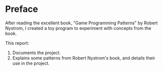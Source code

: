 # Preface

After reading the excellent book, "Game Programming Patterns" by Robert Nystrom, I created a toy program to experiment with concepts from the book.

This report: 

1. Documents the project.
2. Explains some patterns from Robert Nystrom's book, and details their use in the project.
